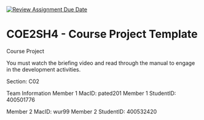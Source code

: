 [![Review Assignment Due Date](https://classroom.github.com/assets/deadline-readme-button-22041afd0340ce965d47ae6ef1cefeee28c7c493a6346c4f15d667ab976d596c.svg)](https://classroom.github.com/a/mLqiHWLE)

# COE2SH4 - Course Project Template

Course Project

You must watch the briefing video and read through the manual to engage in the development activities.

Section: C02

Team Information
Member 1 MacID: pated201
Member 1 StudentID: 400501776

Member 2 MacID: wur99
Member 2 StudentID: 400532420
